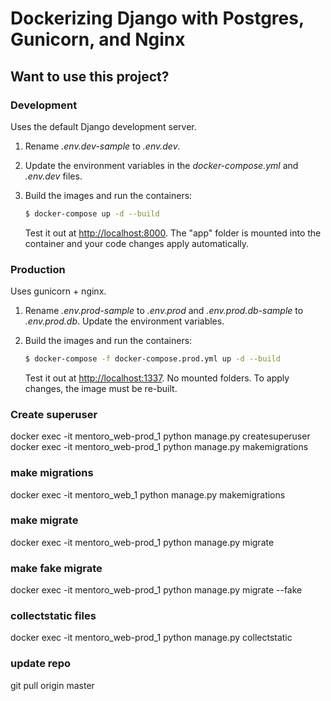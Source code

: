 # Dockerizing Django with Postgres, Gunicorn, and Nginx

## Want to use this project?

### Development

Uses the default Django development server.

1. Rename *.env.dev-sample* to *.env.dev*.
1. Update the environment variables in the *docker-compose.yml* and *.env.dev* files.
1. Build the images and run the containers:

    ```sh
    $ docker-compose up -d --build
    ```

    Test it out at [http://localhost:8000](http://localhost:8000). The "app" folder is mounted into the container and your code changes apply automatically.

### Production

Uses gunicorn + nginx.

1. Rename *.env.prod-sample* to *.env.prod* and *.env.prod.db-sample* to *.env.prod.db*. Update the environment variables.
1. Build the images and run the containers:

    ```sh
    $ docker-compose -f docker-compose.prod.yml up -d --build
    ```

    Test it out at [http://localhost:1337](http://localhost:1337). No mounted folders. To apply changes, the image must be re-built.

### Create superuser

docker exec -it mentoro_web-prod_1 python manage.py createsuperuser
docker exec -it mentoro_web-prod_1 python manage.py makemigrations

### make migrations
docker exec -it mentoro_web_1 python manage.py makemigrations
### make migrate
docker exec -it mentoro_web-prod_1 python manage.py migrate
### make fake migrate
docker exec -it mentoro_web-prod_1 python manage.py migrate --fake
### collectstatic files
docker exec -it mentoro_web-prod_1 python manage.py collectstatic

### update repo
git pull origin master